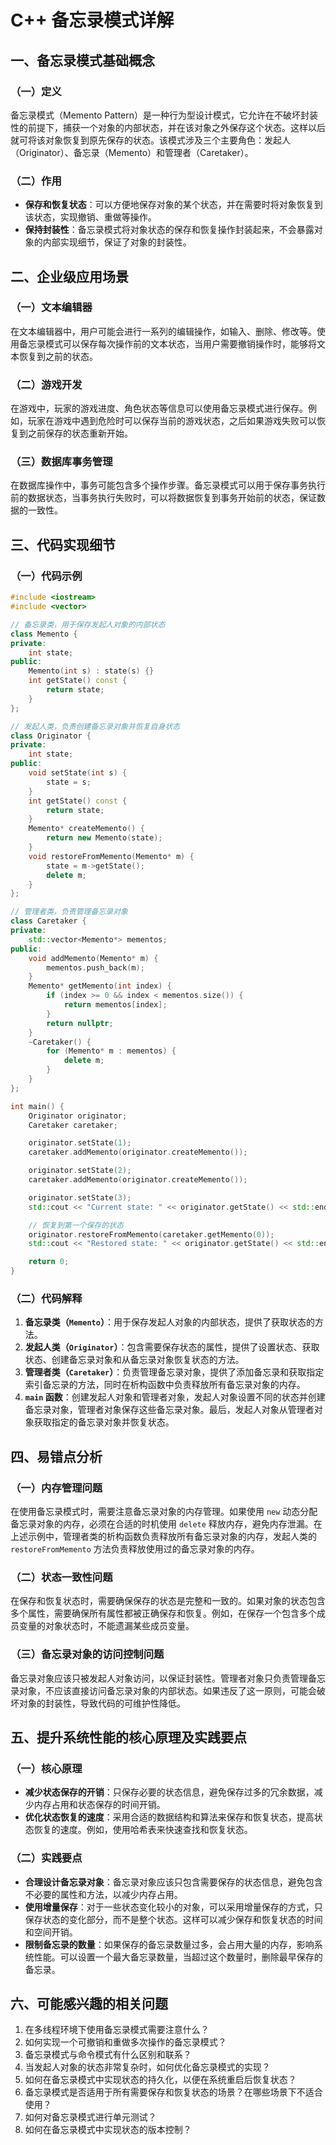 # C++ 备忘录模式详解

## 一、备忘录模式基础概念
### （一）定义
备忘录模式（Memento Pattern）是一种行为型设计模式，它允许在不破坏封装性的前提下，捕获一个对象的内部状态，并在该对象之外保存这个状态。这样以后就可将该对象恢复到原先保存的状态。该模式涉及三个主要角色：发起人（Originator）、备忘录（Memento）和管理者（Caretaker）。

### （二）作用
- **保存和恢复状态**：可以方便地保存对象的某个状态，并在需要时将对象恢复到该状态，实现撤销、重做等操作。
- **保持封装性**：备忘录模式将对象状态的保存和恢复操作封装起来，不会暴露对象的内部实现细节，保证了对象的封装性。

## 二、企业级应用场景
### （一）文本编辑器
在文本编辑器中，用户可能会进行一系列的编辑操作，如输入、删除、修改等。使用备忘录模式可以保存每次操作前的文本状态，当用户需要撤销操作时，能够将文本恢复到之前的状态。

### （二）游戏开发
在游戏中，玩家的游戏进度、角色状态等信息可以使用备忘录模式进行保存。例如，玩家在游戏中遇到危险时可以保存当前的游戏状态，之后如果游戏失败可以恢复到之前保存的状态重新开始。

### （三）数据库事务管理
在数据库操作中，事务可能包含多个操作步骤。备忘录模式可以用于保存事务执行前的数据状态，当事务执行失败时，可以将数据恢复到事务开始前的状态，保证数据的一致性。

## 三、代码实现细节
### （一）代码示例
```cpp
#include <iostream>
#include <vector>

// 备忘录类，用于保存发起人对象的内部状态
class Memento {
private:
    int state;
public:
    Memento(int s) : state(s) {}
    int getState() const {
        return state;
    }
};

// 发起人类，负责创建备忘录对象并恢复自身状态
class Originator {
private:
    int state;
public:
    void setState(int s) {
        state = s;
    }
    int getState() const {
        return state;
    }
    Memento* createMemento() {
        return new Memento(state);
    }
    void restoreFromMemento(Memento* m) {
        state = m->getState();
        delete m;
    }
};

// 管理者类，负责管理备忘录对象
class Caretaker {
private:
    std::vector<Memento*> mementos;
public:
    void addMemento(Memento* m) {
        mementos.push_back(m);
    }
    Memento* getMemento(int index) {
        if (index >= 0 && index < mementos.size()) {
            return mementos[index];
        }
        return nullptr;
    }
    ~Caretaker() {
        for (Memento* m : mementos) {
            delete m;
        }
    }
};

int main() {
    Originator originator;
    Caretaker caretaker;

    originator.setState(1);
    caretaker.addMemento(originator.createMemento());

    originator.setState(2);
    caretaker.addMemento(originator.createMemento());

    originator.setState(3);
    std::cout << "Current state: " << originator.getState() << std::endl;

    // 恢复到第一个保存的状态
    originator.restoreFromMemento(caretaker.getMemento(0));
    std::cout << "Restored state: " << originator.getState() << std::endl;

    return 0;
}
```

### （二）代码解释
1. **备忘录类（`Memento`）**：用于保存发起人对象的内部状态，提供了获取状态的方法。
2. **发起人类（`Originator`）**：包含需要保存状态的属性，提供了设置状态、获取状态、创建备忘录对象和从备忘录对象恢复状态的方法。
3. **管理者类（`Caretaker`）**：负责管理备忘录对象，提供了添加备忘录和获取指定索引备忘录的方法，同时在析构函数中负责释放所有备忘录对象的内存。
4. **`main` 函数**：创建发起人对象和管理者对象，发起人对象设置不同的状态并创建备忘录对象，管理者对象保存这些备忘录对象。最后，发起人对象从管理者对象获取指定的备忘录对象并恢复状态。

## 四、易错点分析
### （一）内存管理问题
在使用备忘录模式时，需要注意备忘录对象的内存管理。如果使用 `new` 动态分配备忘录对象的内存，必须在合适的时机使用 `delete` 释放内存，避免内存泄漏。在上述示例中，管理者类的析构函数负责释放所有备忘录对象的内存，发起人类的 `restoreFromMemento` 方法负责释放使用过的备忘录对象的内存。

### （二）状态一致性问题
在保存和恢复状态时，需要确保保存的状态是完整和一致的。如果对象的状态包含多个属性，需要确保所有属性都被正确保存和恢复。例如，在保存一个包含多个成员变量的对象状态时，不能遗漏某些成员变量。

### （三）备忘录对象的访问控制问题
备忘录对象应该只被发起人对象访问，以保证封装性。管理者对象只负责管理备忘录对象，不应该直接访问备忘录对象的内部状态。如果违反了这一原则，可能会破坏对象的封装性，导致代码的可维护性降低。

## 五、提升系统性能的核心原理及实践要点
### （一）核心原理
- **减少状态保存的开销**：只保存必要的状态信息，避免保存过多的冗余数据，减少内存占用和状态保存的时间开销。
- **优化状态恢复的速度**：采用合适的数据结构和算法来保存和恢复状态，提高状态恢复的速度。例如，使用哈希表来快速查找和恢复状态。

### （二）实践要点
- **合理设计备忘录对象**：备忘录对象应该只包含需要保存的状态信息，避免包含不必要的属性和方法，以减少内存占用。
- **使用增量保存**：对于一些状态变化较小的对象，可以采用增量保存的方式，只保存状态的变化部分，而不是整个状态。这样可以减少保存和恢复状态的时间和空间开销。
- **限制备忘录的数量**：如果保存的备忘录数量过多，会占用大量的内存，影响系统性能。可以设置一个最大备忘录数量，当超过这个数量时，删除最早保存的备忘录。

## 六、可能感兴趣的相关问题
1. 在多线程环境下使用备忘录模式需要注意什么？
2. 如何实现一个可撤销和重做多次操作的备忘录模式？
3. 备忘录模式与命令模式有什么区别和联系？
4. 当发起人对象的状态非常复杂时，如何优化备忘录模式的实现？
5. 如何在备忘录模式中实现状态的持久化，以便在系统重启后恢复状态？
6. 备忘录模式是否适用于所有需要保存和恢复状态的场景？在哪些场景下不适合使用？
7. 如何对备忘录模式进行单元测试？
8. 如何在备忘录模式中实现状态的版本控制？ 